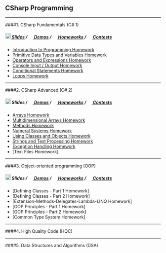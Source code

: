 ## CSharp Programming

---

####1. CSharp Fundamentals (C# 1)	
##### [<img src="https://raw.githubusercontent.com/TelerikAcademy/Common/master/icons/presentation.png" height="18"/> Slides](https://github.com/petyakostova/Telerik-Academy/tree/master/C%23/_Demos%20C%23%201/Slides) / [<img src="https://raw.githubusercontent.com/TelerikAcademy/Common/master/icons/code.png" height="15"> Demos](https://github.com/petyakostova/Telerik-Academy/tree/master/C%23/_Demos%20C%23%201) / [<img src="https://raw.githubusercontent.com/TelerikAcademy/Common/master/icons/homework.png" height="15"> Homeworks](https://github.com/petyakostova/Telerik-Academy/tree/master/C%23/C%23%201) / [<img src="https://raw.githubusercontent.com/TelerikAcademy/Common/master/icons/code.png" height="15"> Contests](https://github.com/petyakostova/Telerik-Academy/tree/master/C%23/C%23%201%20Contests)
* [Introduction to Programming Homework](https://github.com/petyakostova/Telerik-Academy/tree/master/C%23/C%23%201/1.%20Intro-Programming-Homework)
* [Primitive Data Types and Variables Homework](https://github.com/petyakostova/Telerik-Academy/tree/master/C%23/C%23%201/2.%20PrimitiveDataTypesVariables-Homework)
* [Operators and Expressions Homework](https://github.com/petyakostova/Telerik-Academy/tree/master/C%23/C%23%201/3.%20Operators-Expressions-Statements-Homework)
* [Console Input / Output Homework](https://github.com/petyakostova/Telerik-Academy/tree/master/C%23/C%23%201/4.%20Console-Input-Output-Homework)
* [Conditional Statements Homework](https://github.com/petyakostova/Telerik-Academy/tree/master/C%23/C%23%201/5.%20Conditional-Statements-Homework)
* [Loops Homework](https://github.com/petyakostova/Telerik-Academy/tree/master/C%23/C%23%201/6.%20Loops-Homework)

---

####2. CSharp Advanced (C# 2)
##### <img src="https://raw.githubusercontent.com/TelerikAcademy/Common/master/icons/presentation.png" height="18"/> Slides / [<img src="https://raw.githubusercontent.com/TelerikAcademy/Common/master/icons/code.png" height="15"> Demos](https://github.com/petyakostova/Telerik-Academy/tree/master/C%23/_Demos%20C%23%202) / [<img src="https://raw.githubusercontent.com/TelerikAcademy/Common/master/icons/homework.png" height="15"> Homeworks](https://github.com/petyakostova/Telerik-Academy/tree/master/C%23/C%23%202) / [<img src="https://raw.githubusercontent.com/TelerikAcademy/Common/master/icons/code.png" height="15"> Contests](https://github.com/petyakostova/Telerik-Academy/tree/master/C%23/C%23%202%20Contests)
* [Arrays Homework](https://github.com/petyakostova/Telerik-Academy/tree/master/C%23/C%23%202/1.%20Arrays-HW)
* [Multidimensional Arrays Homework](https://github.com/petyakostova/Telerik-Academy/tree/master/C%23/C%23%202/2.%20Multidimensional-Arrays-HW)
* [Methods Homework](https://github.com/petyakostova/Telerik-Academy/tree/master/C%23/C%23%202/3.%20Methods-HW)
* [Numeral Systems Homework](https://github.com/petyakostova/Telerik-Academy/tree/master/C%23/C%23%202/4.%20Numeral-Systems-HW)
* [Using Classes and Objects Homework](https://github.com/petyakostova/Telerik-Academy/tree/master/C%23/C%23%202/5.%20Using-Classes-And-Objects-HW)
* [Strings and Text Processing Homework](https://github.com/petyakostova/Telerik-Academy/tree/master/C%23/C%23%202/6.%20Strings-And-Text-Processing-HW)
* [Exception Handling Homework](https://github.com/petyakostova/Telerik-Academy/tree/master/C%23/C%23%202/7.%20Exception-Handling-HW)
* [Text Files Homework]

---

####3. Object-oriented programming (OOP)
##### <img src="https://raw.githubusercontent.com/TelerikAcademy/Common/master/icons/presentation.png" height="18"/> Slides / [<img src="https://raw.githubusercontent.com/TelerikAcademy/Common/master/icons/code.png" height="15"> Demos](https://github.com/petyakostova/Telerik-Academy/tree/master/C%23/_Demos%20C%23%20OOP) / [<img src="https://raw.githubusercontent.com/TelerikAcademy/Common/master/icons/homework.png" height="15"> Homeworks](https://github.com/petyakostova/Telerik-Academy/tree/master/C%23/C%23%20OOP) / [<img src="https://raw.githubusercontent.com/TelerikAcademy/Common/master/icons/code.png" height="15"> Contests](https://github.com/petyakostova/Telerik-Academy/tree/master/C%23/C%23%20OOP%20Contests)
* [Defining Classes - Part 1 Homework]
* [Defining Classes - Part 2 Homework]
* [Extension-Methods-Delegates-Lambda-LINQ Homework]
* [OOP Principles - Part 1 Homework]
* [OOP Principles - Part 2 Homework]
* [Common Type System Homework]

---

####4. High Quality Code (HQC)

---

####5. Data Structures and Algorithms (DSA)
